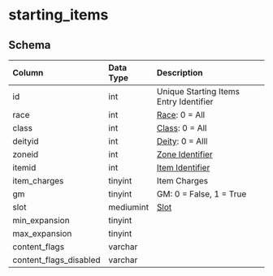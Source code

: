 # starting_items

## Schema
| Column | Data Type | Description |
| :--- | :--- | :--- |
| id | int | Unique Starting Items Entry Identifier |
| race | int | [Race](../../../../server/npc/race-list): 0 = All |
| class | int | [Class](../../../../server/player/class-list): 0 = All |
| deityid | int | [Deity](../../../../server/player/deity-list): 0 = Alll |
| zoneid | int | [Zone Identifier](../../../../server/zones/zone-list) |
| itemid | int | [Item Identifier](../../schema/items/items.md) |
| item_charges | tinyint | Item Charges |
| gm | tinyint | GM: 0 = False, 1 = True |
| slot | mediumint | [Slot](../../../../server/inventory/inventory-slots) |
| min_expansion | tinyint |  |
| max_expansion | tinyint |  |
| content_flags | varchar |  |
| content_flags_disabled | varchar |  |

